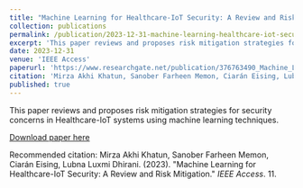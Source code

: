 ```yaml
---
title: "Machine Learning for Healthcare-IoT Security: A Review and Risk Mitigation"
collection: publications
permalink: /publication/2023-12-31-machine-learning-healthcare-iot-security
excerpt: 'This paper reviews and proposes risk mitigation strategies for security concerns in Healthcare-IoT systems using machine learning techniques.'
date: 2023-12-31
venue: 'IEEE Access'
paperurl: 'https://www.researchgate.net/publication/376763490_Machine_Learning_for_Healthcare-IoT_Security_A_Review_and_Risk_Mitigation'
citation: 'Mirza Akhi Khatun, Sanober Farheen Memon, Ciarán Eising, Lubna Luxmi Dhirani. (2023). "Machine Learning for Healthcare-IoT Security: A Review and Risk Mitigation." <i>IEEE Access</i>. 11.'
published: true
---
```

This paper reviews and proposes risk mitigation strategies for security concerns in Healthcare-IoT systems using machine learning techniques.

[Download paper here](https://www.researchgate.net/publication/376763490_Machine_Learning_for_Healthcare-IoT_Security_A_Review_and_Risk_Mitigation)

Recommended citation: Mirza Akhi Khatun, Sanober Farheen Memon, Ciarán Eising, Lubna Luxmi Dhirani. (2023). "Machine Learning for Healthcare-IoT Security: A Review and Risk Mitigation." <i>IEEE Access</i>. 11.
